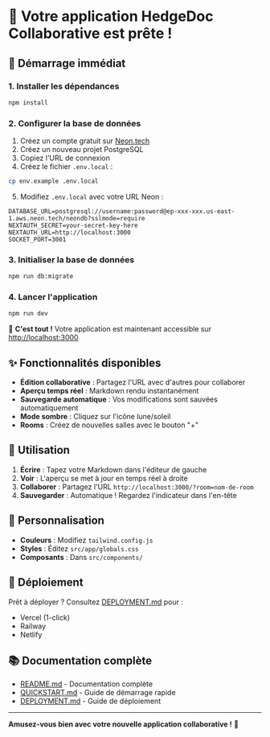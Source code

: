 # 🎉 Votre application HedgeDoc Collaborative est prête !

## 🚀 Démarrage immédiat

### 1. Installer les dépendances
```bash
npm install
```

### 2. Configurer la base de données
1. Créez un compte gratuit sur [Neon.tech](https://neon.tech)
2. Créez un nouveau projet PostgreSQL
3. Copiez l'URL de connexion
4. Créez le fichier `.env.local` :

```bash
cp env.example .env.local
```

5. Modifiez `.env.local` avec votre URL Neon :
```env
DATABASE_URL=postgresql://username:password@ep-xxx-xxx.us-east-1.aws.neon.tech/neondb?sslmode=require
NEXTAUTH_SECRET=your-secret-key-here
NEXTAUTH_URL=http://localhost:3000
SOCKET_PORT=3001
```

### 3. Initialiser la base de données
```bash
npm run db:migrate
```

### 4. Lancer l'application
```bash
npm run dev
```

🎊 **C'est tout !** Votre application est maintenant accessible sur [http://localhost:3000](http://localhost:3000)

## ✨ Fonctionnalités disponibles

- **Édition collaborative** : Partagez l'URL avec d'autres pour collaborer
- **Aperçu temps réel** : Markdown rendu instantanément
- **Sauvegarde automatique** : Vos modifications sont sauvées automatiquement
- **Mode sombre** : Cliquez sur l'icône lune/soleil
- **Rooms** : Créez de nouvelles salles avec le bouton "+"

## 📱 Utilisation

1. **Écrire** : Tapez votre Markdown dans l'éditeur de gauche
2. **Voir** : L'aperçu se met à jour en temps réel à droite
3. **Collaborer** : Partagez l'URL `http://localhost:3000/?room=nom-de-room`
4. **Sauvegarder** : Automatique ! Regardez l'indicateur dans l'en-tête

## 🎨 Personnalisation

- **Couleurs** : Modifiez `tailwind.config.js`
- **Styles** : Éditez `src/app/globals.css`
- **Composants** : Dans `src/components/`

## 🚀 Déploiement

Prêt à déployer ? Consultez [DEPLOYMENT.md](DEPLOYMENT.md) pour :
- Vercel (1-click)
- Railway
- Netlify

## 📚 Documentation complète

- [README.md](README.md) - Documentation complète
- [QUICKSTART.md](QUICKSTART.md) - Guide de démarrage rapide
- [DEPLOYMENT.md](DEPLOYMENT.md) - Guide de déploiement

---

**Amusez-vous bien avec votre nouvelle application collaborative !** 🎉
